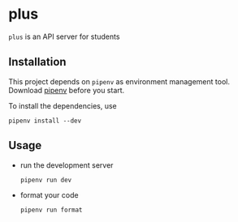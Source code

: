 # plus

`plus` is an API server for students

## Installation

This project depends on `pipenv` as environment management tool. Download [pipenv](https://github.com/pypa/pipenv) before you start.

To install the dependencies, use
```
pipenv install --dev
```

## Usage
+ run the development server

	```
	pipenv run dev
	```
+ format your code
	```
	pipenv run format
	```
